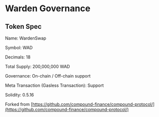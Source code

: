 # Warden Governance

## Token Spec
Name: WardenSwap

Symbol: WAD

Decimals: 18

Total Supply: 200,000,000 WAD

Governance: On-chain / Off-chain support

Meta Transaction (Gasless Transaction): Support

Solidity: 0.5.16

Forked from 
[https://github.com/compound-finance/compound-protocol/](https://github.com/compound-finance/compound-protocol/)
